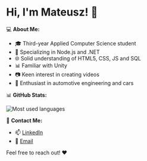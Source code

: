 # Hi, I'm Mateusz! 👋

💻 **About Me:**
- 🎓 Third-year Applied Computer Science student
- 🚀 Specializing in Node.js and .NET
- 🌐 Solid understanding of HTML5, CSS, JS and SQL
- 📊 Familiar with Unity
- 📷 Keen interest in creating videos
- 🚗 Enthusiast in automotive engineering and cars


📊 **GitHub Stats:**

![Most used languages](https://github-readme-stats.vercel.app/api/top-langs/?username=matek10000&theme=tokyonight&show_icons=true&hide_border=false&layout=compact)


📧 **Contact Me:**
- 📫 [LinkedIn](https://www.linkedin.com/in/mateusz-dyba%C5%9B-bb109b2a3/)
- 📧 [Email](mailto:mateusz.dybas10@gmail.com)


Feel free to reach out! ❤️
